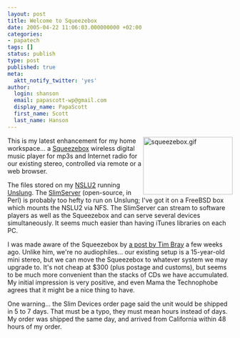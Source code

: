 ```yaml
---
layout: post
title: Welcome to Squeezebox
date: 2005-04-22 11:06:03.000000000 +02:00
categories:
- papatech
tags: []
status: publish
type: post
published: true
meta:
  aktt_notify_twitter: 'yes'
author:
  login: shanson
  email: papascott-wp@gmail.com
  display_name: PapaScott
  first_name: Scott
  last_name: Hanson
---
```

<p><img src="https://www.papascott.de/wordpress/wp-content/uploads/2005/04/squeezebox.gif" border="0" height="129" width="200" alt="squeezebox.gif" align="right" />This is my latest enhancement for my home workspace... a <a href="http://slimdevices.com/">Squeezebox</a> wireless digital music player for mp3s and Internet radio for our existing stereo, controlled via remote or a web browser.</p>
<p>The files stored on my <a href="https://www.papascott.de/archives/2005/01/18/linux-mini/">NSLU2</a> running <a href="http://www.nslu2-linux.org/wiki/Unslung/HomePage">Unslung</a>. The <a href="http://www.slimdevices.com/su_downloads.html">SlimServer</a> (open-source, in Perl) is probably too hefty to run on Unslung; I've got it on a FreeBSD box which mounts the NSLU2 via NFS. The SlimServer can stream to software players as well as the Squeezebox and can serve several devices simultaneously. It seems much easier than having iTunes libraries on each PC. </p>
<p>I was made aware of the Squeezebox by <a href="http://www.tbray.org/ongoing/When/200x/2005/03/12/USB-DAC">a post by Tim Bray</a> a few weeks ago. Unlike him, we're no audiophiles... our existing setup is a 15-year-old mini stereo, but we can move the Squeezebox to whatever system we may upgrade to. It's not cheap at $300 (plus postage and customs), but seems to be much more convenient than the stacks of CDs we have accumulated. My initial impression is very positive, and even Mama the Technophobe agrees that it might be a nice thing to have.</p>
<p>One warning... the Slim Devices order page said the unit would be shipped in 5 to 7 days. That must be a typo, they must mean hours instead of days. My order was shipped the same day, and arrived from California within 48 hours of my order.</p>
